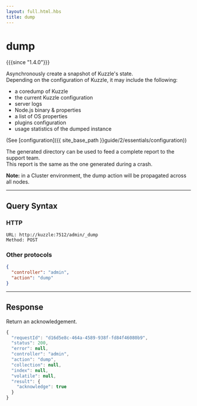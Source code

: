 ```yaml
---
layout: full.html.hbs
title: dump
---
```


# dump

{{{since "1.4.0"}}}

Asynchronously create a snapshot of Kuzzle's state.  
Depending on the configuration of Kuzzle, it may include the following:

* a coredump of Kuzzle
* the current Kuzzle configuration
* server logs
* Node.js binary & properties
* a list of OS properties
* plugins configuration
* usage statistics of the dumped instance

(See [configuration]({{ site_base_path }}guide/2/essentials/configuration))

The generated directory can be used to feed a complete report to the support team.  
This report is the same as the one generated during a crash.  

**Note:** in a Cluster environment, the dump action will be propagated across all nodes.

---

## Query Syntax

### HTTP

```http
URL: http://kuzzle:7512/admin/_dump
Method: POST
```

### Other protocols

```json
{
  "controller": "admin",
  "action": "dump"
}
```

---

## Response

Return an acknowledgement.

```javascript
{
  "requestId": "d16d5e8c-464a-4589-938f-fd84f46080b9",
  "status": 200,
  "error": null,
  "controller": "admin",
  "action": "dump",
  "collection": null,
  "index": null,
  "volatile": null,
  "result": { 
    "acknowledge": true 
  }
}
```
